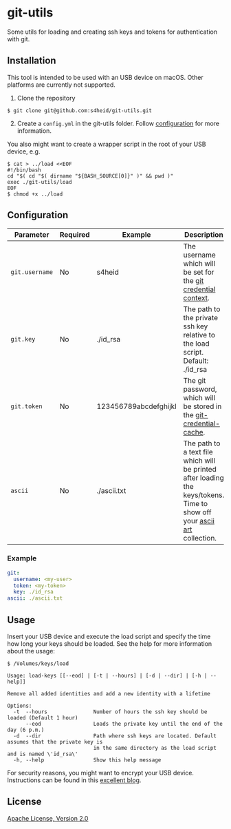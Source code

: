 # git-utils

Some utils for loading and creating ssh keys and tokens for authentication with git.

## Installation

This tool is intended to be used with an USB device on macOS. Other platforms are currently not supported.

1. Clone the repository
  ```console
  $ git clone git@github.com:s4heid/git-utils.git
  ```

2. Create a `config.yml` in the git-utils folder. Follow [configuration](#Configuration) for more information.

You also might want to create a wrapper script in the root of your USB device, e.g.

```console
$ cat > ../load <<EOF
#!/bin/bash
cd "$( cd "$( dirname "${BASH_SOURCE[0]}" )" && pwd )"
exec ./git-utils/load
EOF
$ chmod +x ../load
```

## Configuration

| Parameter         | Required | Example                      | Description                                                |
| ----------------- | -------- | ---------------------------- | ---------------------------------------------------------- |
| `git.username`    | No       | s4heid                       | The username which will be set for the [git credential context](https://git-scm.com/docs/gitcredentials#Documentation/gitcredentials.txt-username). |
| `git.key`         | No       | ./id_rsa                     | The path to the private ssh key relative to the load script. Default: ./id_rsa |
| `git.token`       | No       | 123456789abcdefghijkl        | The git password, which will be stored in the [git-credential-cache](https://git-scm.com/docs/git-credential-cache). |
| `ascii`           | No       | ./ascii.txt                  | The path to a text file which will be printed after loading the keys/tokens. Time to show off your [ascii art](https://en.wikipedia.org/wiki/ASCII_art) collection. |

### Example

```yaml
git:
  username: <my-user>
  token: <my-token>
  key: ./id_rsa
ascii: ./ascii.txt
```

## Usage

Insert your USB device and execute the load script and specify the time how long your keys should be loaded. See the help for more information about the usage:

```console
$ /Volumes/keys/load

Usage: load-keys [[--eod] | [-t | --hours] | [-d | --dir] | [-h | --help]]

Remove all added identities and add a new identity with a lifetime

Options:
  -t  --hours               Number of hours the ssh key should be loaded (Default 1 hour)
      --eod                 Loads the private key until the end of the day (6 p.m.)
  -d  --dir                 Path where ssh keys are located. Default assumes that the private key is
                            in the same directory as the load script and is named \'id_rsa\'
  -h, --help                Show this help message
```

For security reasons, you might want to encrypt your USB device. Instructions can be found in this [excellent blog](http://tammersaleh.com/posts/building-an-encrypted-usb-drive-for-your-ssh-keys-in-os-x/).

## License

[Apache License, Version 2.0](./LICENSE)
